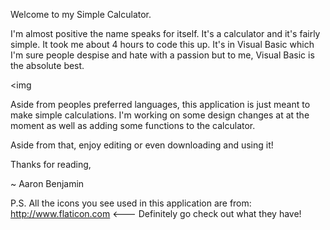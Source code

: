 Welcome to my Simple Calculator.

I'm almost positive the name speaks for itself. It's a calculator and it's fairly simple. It took me about 4 hours to code this up.
It's in Visual Basic which I'm sure people despise and hate with a passion but to me, Visual Basic is the absolute best.

<img

Aside from peoples preferred languages, this application is just meant to make simple calculations. I'm working on some design changes at
at the moment as well as adding some functions to the calculator.

Aside from that, enjoy editing or even downloading and using it!

Thanks for reading,

~ Aaron Benjamin

P.S. All the icons you see used in this application are from: http://www.flaticon.com <--- Definitely go check out what they have!
